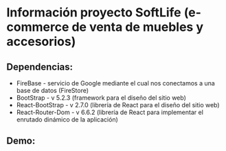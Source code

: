 # Información proyecto SoftLife (e-commerce de venta de muebles y accesorios)
## Dependencias:
- FireBase - servicio de Google mediante el cual nos conectamos a una base de datos (FireStore)
- BootStrap - v 5.2.3 (framework para el diseño del sitio web)
- React-BootStrap - v 2.7.0 (librería de React para el diseño del sitio web)
- React-Router-Dom - v 6.6.2 (librería de React para implementar el enrutado dinámico de la aplicación)

## Demo: 